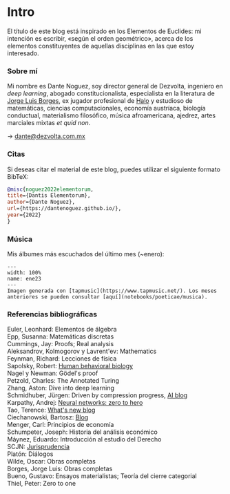 # Intro
El título de este blog está inspirado en los Elementos de Euclides: mi intención es escribir, «según el orden geométrico», acerca de los elementos constituyentes de aquellas disciplinas en las que estoy interesado.

### Sobre mí
Mi nombre es Dante Noguez, soy director general de Dezvolta, ingeniero en *deep learning*, abogado constitucionalista, especialista en la literatura de [Jorge Luis Borges](https://www.amazon.com/Oh-tiempo-tus-pirámides-ensayos-ebook/dp/B08K3QGZTM/), ex jugador profesional de [Halo](https://halotracker.com/halo-infinite/profile/xbl/Magnustein/overview) y estudioso de matemáticas, ciencias computacionales, economía austríaca, biología conductual, materialismo filosófico, música afroamericana, ajedrez, artes marciales mixtas *et quid non*.

$\rightarrow$ dante@dezvolta.com.mx

### Citas
Si deseas citar el material de este blog, puedes utilizar el siguiente formato BibTeX:

```bibtex
@misc{noguez2022elementorum,
title={Dantis Elementorum},
author={Dante Noguez},
url={https://dantenoguez.github.io/},
year={2022}
}
```

### Música
Mis álbumes más escuchados del último mes (~enero):
```{figure} img/ene23.jpeg
---
width: 100%
name: ene23
---
Imagen generada con [tapmusic](https://www.tapmusic.net/). Los meses anteriores se pueden consultar [aquí](notebooks/poeticae/musica). 
```

### Referencias bibliográficas
Euler, Leonhard: Elementos de álgebra <br>
Epp, Susanna: Matemáticas discretas <br>
Cummings, Jay: Proofs; Real analysis <br>
Aleksandrov, Kolmogorov y Lavrent'ev: Mathematics <br>
Feynman, Richard: Lecciones de física <br>
Sapolsky, Robert: [Human behavioral biology](https://www.youtube.com/playlist?list=PL848F2368C90DDC3D) <br>
Nagel y Newman: Gödel's proof <br>
Petzold, Charles: The Annotated Turing <br>
Zhang, Aston: Dive into deep learning <br>
Schmidhuber, Jürgen: Driven by compression progress, [AI blog](https://people.idsia.ch/~juergen/) <br>
Karpathy, Andrej: [Neural networks: zero to hero](https://www.youtube.com/watch?v=VMj-3S1tku0&list=PLAqhIrjkxbuWI23v9cThsA9GvCAUhRvKZ) <br>
Tao, Terence: [What's new blog](https://terrytao.wordpress.com) <br>
Ciechanowski, Bartosz: [Blog](https://ciechanow.ski) <br>
Menger, Carl: Principios de economía <br>
Schumpeter, Joseph: Historia del análisis económico <br>
Máynez, Eduardo: Introducción al estudio del Derecho <br>
SCJN: [Jurisprudencia](https://sjf2.scjn.gob.mx/busqueda-principal-tesis) <br>
Platón: Diálogos <br>
Wilde, Oscar: Obras completas <br>
Borges, Jorge Luis: Obras completas <br>
Bueno, Gustavo: Ensayos materialistas; Teoría del cierre categorial <br>
Thiel, Peter: Zero to one <br>